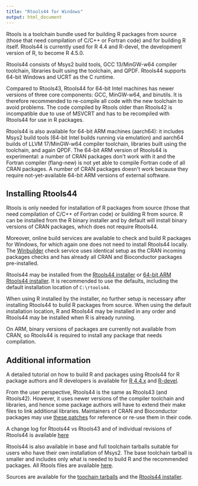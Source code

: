```yaml
---
title: "Rtools44 for Windows"
output: html_document
---
```


Rtools is a toolchain bundle used for building R packages from source (those
that need compilation of C/C++ or Fortran code) and for building R itself. 
Rtools44 is currently used for R 4.4 and R-devel, the development version of
R, to become R 4.5.0.

Rtools44 consists of Msys2 build tools, GCC 13/MinGW-w64 compiler toolchain,
libraries built using the toolchain, and QPDF.  Rtools44 supports 64-bit
Windows and UCRT as the C runtime.

Compared to Rtools43, Rtools44 for 64-bit Intel machines has newer versions
of three core components: GCC, MinGW-w64, and binutils.  It is therefore
recommended to re-compile all code with the new toolchain to avoid problems. 
The code compiled by Rtools older than Rtools42 is incompatible due to use
of MSVCRT and has to be recompiled with Rtools44 for use in R packages.

Rtools44 is also available for 64-bit ARM machines (aarch64): it includes
Msys2 build tools (64-bit Intel builds running via emulation) and aarch64
builds of LLVM 17/MinGW-w64 compiler toolchain, libraries built using the
toolchain, and again QPDF.  The 64-bit ARM version of Rtools44 is
experimental: a number of CRAN packages don't work with it and the Fortran
compiler (flang-new) is not yet able to compile Fortran code of all CRAN
packages. A number of CRAN packages doesn't work because they require
not-yet-available 64-bit ARM versions of external software.

## Installing Rtools44

Rtools is only needed for installation of R packages from source (those that
need compilation of C/C++ of Fortran code) or building R from source.  R can
be installed from the R binary installer and by default will install binary
versions of CRAN packages, which does not require Rtools44.

Moreover, online build services are available to check and build R packages
for Windows, for which again one does not need to install Rtools44 locally.
The [Winbuilder](https://win-builder.r-project.org/) check service uses
identical setup as the CRAN incoming packages checks and has already all
CRAN and Bioconductor packages pre-installed.

Rtools44 may be installed from the [Rtools44 installer](files/rtools44-RTVER.exe)
or [64-bit ARM Rtools44 installer](files/rtools44-aarch64-RTVER.exe).
It is recommended to use the defaults, including the default installation
location of `C:\rtools44`. 

When using R installed by the installer, no further setup is necessary after
installing Rtools44 to build R packages from source.  When using the default
installation location, R and Rtools44 may be installed in any order and
Rtools44 may be installed when R is already running.

On ARM, binary versions of packages are currently not available from CRAN,
so Rtools44 is required to install any package that needs compilation.

## Additional information

A detailed tutorial on how to build R and packages using Rtools44 for R package
authors and R developers is available for [R 4.4.x](../../base/howto-R-4.4.html)
and [R-devel](../../base/howto-R-devel.html).

From the user perspective, Rtools44 is the same as Rtools43 (and Rtools42). 
However, it uses newer versions of the compiler toolchain and libraries, and
hence some package authors will have to extend their make files to link
additional libraries.  Maintainers of CRAN and Bioconductor packages may use
[these patches](https://www.r-project.org/nosvn/winutf8/ucrt3/patches/) for
reference or re-use them in their code.

A change log for Rtools44 vs Rtools43 and of individual revisions of
Rtools44 is available [here](news.html)

Rtools44 is also available in base and full toolchain tarballs suitable for
users who have their own installation of Msys2.  The base toolchain tarball
is smaller and includes only what is needed to build R and the recommended
packages.  All Rtools files are available [here](files).

Sources are available for the
[toochain tarballs](https://svn.r-project.org/R-dev-web/trunk/WindowsBuilds/winutf8/ucrt3/toolchain_libs/)
and the
[Rtools44 installer](https://svn.r-project.org/R-dev-web/trunk/WindowsBuilds/winutf8/ucrt3/rtools/).
